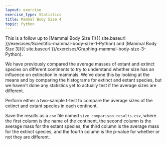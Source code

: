 ```yaml
---
layout: exercise
exercise_type: Statistics
title: Mammal Body Size 4
topic: Python
---
```


This is a follow up to [Mammal Body Size 1]({{ site.baseurl }}/exercises/Scientific-mammal-body-size-1-Python) and [Mammal Body Size 3]({{ site.baseurl }}/exercises/Graphing-mammal-body-size-3-Python).

We have previously compared the average masses of extant and extinct species on
different continents to try to understand whether size has an influence on
extinction in mammals. We've done this by looking at the means and by comparing
the histograms for extinct and extant species, but we haven't done any
statistics yet to actually test if the average sizes are different.

Perform either a two-sample t-test to compare the average sizes
of the extinct and extant species in each continent.

Save the results as a `csv` file named `size_comparison_results.csv`, where the
first column is the name of the continent, the second column is the average mass
for the extant species, the third column is the average mass for the extinct
species, and the fourth column is the p-value for whether or not they are
different.
